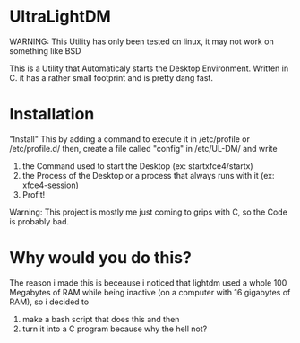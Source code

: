 # UltraLightDM
WARNING: This Utility has only been tested on linux, it may not work on something like BSD

This is a Utility that Automaticaly starts the Desktop Environment. Written in C. it has a rather small footprint and is pretty dang fast.

# Installation
"Install" This by adding a command to execute it in /etc/profile or /etc/profile.d/
then, create a file called "config" in /etc/UL-DM/ and write
1. the Command used to start the Desktop (ex: startxfce4/startx)
2. the Process of the Desktop or a process that always runs with it (ex: xfce4-session)
3. Profit!



Warning: This project is mostly me just coming to grips with C, so the Code is probably bad.

# Why would you do this?
The reason i made this is beceause i noticed that lightdm used a whole 100 Megabytes of RAM while being inactive (on a computer with 16 gigabytes of RAM), so i decided to 
1. make a bash script that does this and then 
2. turn it into a C program because why the hell not?
